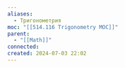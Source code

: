 ```yaml
---
aliases:
  - Тригонометрия
moc: "[[514.116 Trigonometry MOC]]"
parent:
  - "[[Math]]"
connected: 
created: 2024-07-03 22:02
---
```

